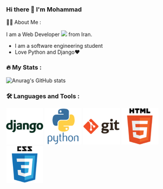 
### Hi there 👋 I'm Mohammad
:man_technologist: About Me :


I am a Web Developer <img src="https://media.giphy.com/media/WUlplcMpOCEmTGBtBW/giphy.gif" width="30"> from Iran.
- I am a software engineering student
- Love Python and Django:heart:
### :fire: My Stats :


![Anurag's GitHub stats](https://github-readme-stats.vercel.app/api?username=mmadamm&show_icons=true&theme=dark)

### :hammer_and_wrench: Languages and Tools :
<div>
<img src="https://github.com/devicons/devicon/blob/master/icons/django/django-plain-wordmark.svg" title="Django" alt="Django" width="100" height="100"/>
<img src="https://github.com/devicons/devicon/blob/master/icons/python/python-original-wordmark.svg" title="Python" alt="Python" width="100" height="100"/>
<img src="https://github.com/devicons/devicon/blob/master/icons/git/git-original-wordmark.svg" title="Git" alt="Git" width="100" height="100"/>
<img src="https://github.com/devicons/devicon/blob/master/icons/html5/html5-original-wordmark.svg" title="html" alt="html" width="100" height="100"/>
<img src="https://github.com/devicons/devicon/blob/master/icons/css3/css3-original-wordmark.svg" title="css" alt="css" width="100" height="100"/>
</div>
